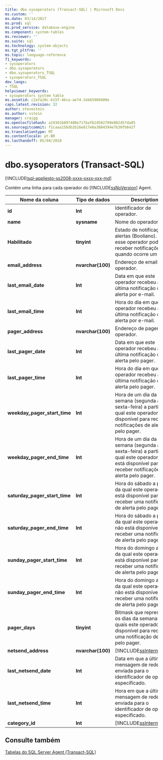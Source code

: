 ```yaml
---
title: dbo.sysoperators (Transact-SQL) | Microsoft Docs
ms.custom: ''
ms.date: 03/14/2017
ms.prod: sql
ms.prod_service: database-engine
ms.component: system-tables
ms.reviewer: ''
ms.suite: sql
ms.technology: system-objects
ms.tgt_pltfrm: ''
ms.topic: language-reference
f1_keywords:
- sysoperators
- dbo.sysoperators
- dbo.sysoperators_TSQL
- sysoperators_TSQL
dev_langs:
- TSQL
helpviewer_keywords:
- sysoperators system table
ms.assetid: c2afa20c-b15f-46ca-ae74-2eb65909409e
caps.latest.revision: 32
author: stevestein
ms.author: sstein
manager: craigg
ms.openlocfilehash: a19301b897480e71fbaf62d502709e082d57da05
ms.sourcegitcommit: f1caaa156db2b16e817e0a3884394e7b30fb642f
ms.translationtype: MT
ms.contentlocale: pt-BR
ms.lasthandoff: 05/04/2018
---
```

# <a name="dbosysoperators-transact-sql"></a>dbo.sysoperators (Transact-SQL)
[!INCLUDE[tsql-appliesto-ss2008-xxxx-xxxx-xxx-md](../../includes/tsql-appliesto-ss2008-xxxx-xxxx-xxx-md.md)]

  Contém uma linha para cada operador do [!INCLUDE[ssNoVersion](../../includes/ssnoversion-md.md)] Agent.  
  
|Nome da coluna|Tipo de dados|Description|  
|-----------------|---------------|-----------------|  
|**id**|**Int**|Identificador de operador.|  
|**name**|**sysname**|Nome do operador.|  
|**Habilitado**|**tinyint**|Estado de notificações alertas (Booliano). Se **1**, esse operador pode receber notificações quando ocorre um alerta.|  
|**email_address**|**nvarchar(100)**|Endereço de email deste operador.|  
|**last_email_date**|**Int**|Data em que este operador recebeu a última notificação de alerta por e-mail.|  
|**last_email_time**|**Int**|Hora do dia em que este operador recebeu a última notificação de alerta por e-mail.|  
|**pager_address**|**nvarchar(100)**|Endereço de pager deste operador.|  
|**last_pager_date**|**Int**|Data em que este operador recebeu a última notificação de alerta pelo pager.|  
|**last_pager_time**|**Int**|Hora do dia em que este operador recebeu a última notificação de alerta pelo pager.|  
|**weekday_pager_start_time**|**Int**|Hora de um dia da semana (segunda a sexta-feira) a partir da qual este operador está disponível para receber notificações de alerta pelo pager.|  
|**weekday_pager_end_time**|**Int**|Hora de um dia da semana (segunda a sexta-feira) a partir da qual este operador não está disponível para receber notificações de alerta pelo pager.|  
|**saturday_pager_start_time**|**Int**|Hora do sábado a partir da qual este operador está disponível para receber uma notificação de alerta pelo pager.|  
|**saturday_pager_end_time**|**Int**|Hora do sábado a partir da qual este operador não está disponível para receber uma notificação de alerta pelo pager.|  
|**sunday_pager_start_time**|**Int**|Hora do domingo a partir da qual este operador está disponível para receber uma notificação de alerta pelo pager.|  
|**sunday_pager_end_time**|**Int**|Hora do domingo a partir da qual este operador não está disponível para receber uma notificação de alerta pelo pager.|  
|**pager_days**|**tinyint**|Bitmask que representa os dias da semana nos quais este operador está disponível para receber uma notificação de alerta pelo pager.|  
|**netsend_address**|**nvarchar(100)**|[!INCLUDE[ssInternalOnly](../../includes/ssinternalonly-md.md)]|  
|**last_netsend_date**|**Int**|Data em que a última mensagem de rede foi enviada para o identificador de operador especificado.|  
|**last_netsend_time**|**Int**|Hora em que a última mensagem de rede foi enviada para o identificador de operador especificado.|  
|**category_id**|**Int**|[!INCLUDE[ssInternalOnly](../../includes/ssinternalonly-md.md)]|  
  
## <a name="see-also"></a>Consulte também  
 [Tabelas do SQL Server Agent &#40;Transact-SQL&#41;](../../relational-databases/system-tables/sql-server-agent-tables-transact-sql.md)  
  
  
